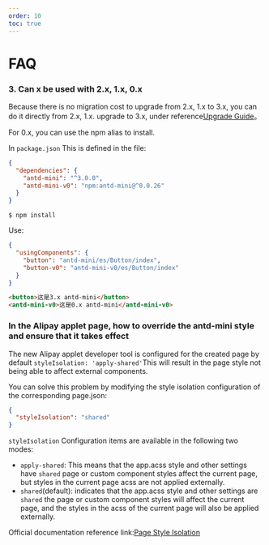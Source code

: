 ```yaml
---
order: 10
toc: true
---
```


# FAQ

### 3. Can x be used with 2.x, 1.x, 0.x

Because there is no migration cost to upgrade from 2.x, 1.x to 3.x, you can do it directly from 2.x, 1.x. upgrade to 3.x, under reference[Upgrade Guide](http://localhost:8000/guide/migration)。

For 0.x, you can use the npm alias to install.

In `package.json` This is defined in the file:

```json
{
  "dependencies": {
    "antd-mini": "^3.0.0",
    "antd-mini-v0": "npm:antd-mini@^0.0.26"
  }
}
```

```
$ npm install
```

Use:

```json
{
  "usingComponents": {
    "button": "antd-mini/es/Button/index",
    "button-v0": "antd-mini-v0/es/Button/index"
  }
}
```

```html
<button>这是3.x antd-mini</button>
<antd-mini-v0>这是0.x antd-mini</antd-mini-v0>
```

### In the Alipay applet page, how to override the antd-mini style and ensure that it takes effect

The new Alipay applet developer tool is configured for the created page by default `styleIsolation: 'apply-shared'`This will result in the page style not being able to affect external components.

You can solve this problem by modifying the style isolation configuration of the corresponding page.json:

```json
{
  "styleIsolation": "shared"
}
```

`styleIsolation` Configuration items are available in the following two modes:

- `apply-shared`: This means that the app.acss style and other settings have `shared` page or custom component styles affect the current page, but styles in the current page acss are not applied externally.
- `shared`(default): indicates that the app.acss style and other settings are `shared` the page or custom component styles will affect the current page, and the styles in the acss of the current page will also be applied externally.

Official documentation reference link:[Page Style Isolation](https://opendocs.alipay.com/mini/framework/page-acss#%E9%A1%B5%E9%9D%A2%E6%A0%B7%E5%BC%8F%E9%9A%94%E7%A6%BB)
